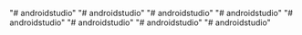 "# androidstudio" 
"# androidstudio" 
"# androidstudio" 
"# androidstudio" 
"# androidstudio" 
"# androidstudio" 
"# androidstudio" 
"# androidstudio" 
